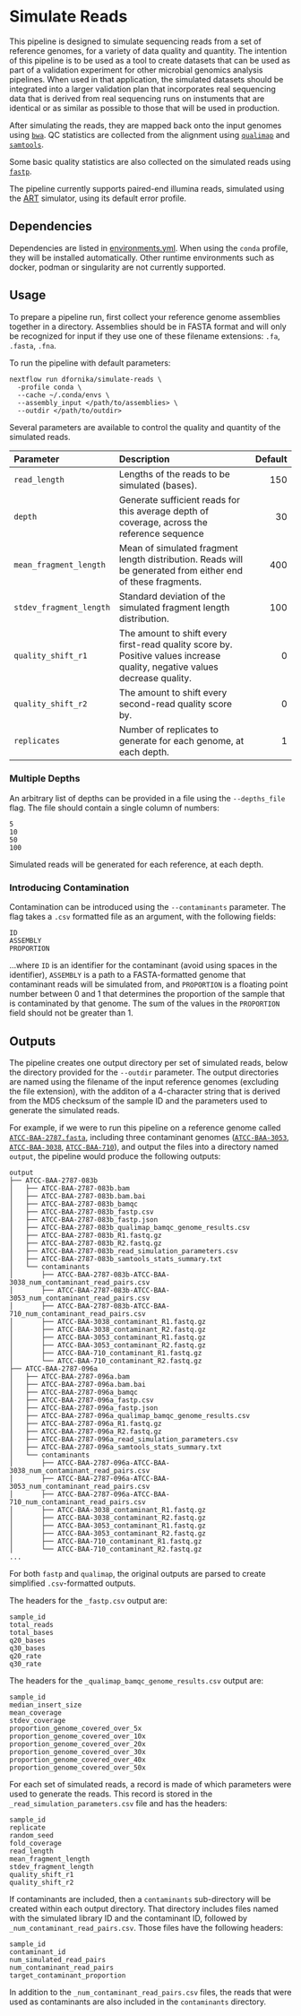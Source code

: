 # Simulate Reads
This pipeline is designed to simulate sequencing reads from a set of reference genomes, for a variety of data quality and quantity.
The intention of this pipeline is to be used as a tool to create datasets that can be used as part of a validation experiment for other
microbial genomics analysis pipelines. When used in that application, the simulated datasets should be integrated into a larger validation plan
that incorporates real sequencing data that is derived from real sequencing runs on instuments that are identical or as similar as possible to those
that will be used in production.

After simulating the reads, they are mapped back onto the input genomes using [`bwa`](https://github.com/lh3/bwa). QC statistics are collected
from the alignment using [`qualimap`](https://github.com/scchess/Qualimap) and [`samtools`](https://github.com/samtools/samtools).

Some basic quality statistics are also collected on the simulated reads using [`fastp`](https://github.com/OpenGene/fastp).

The pipeline currently supports paired-end illumina reads, simulated using the [ART](https://www.niehs.nih.gov/research/resources/software/biostatistics/art/index.cfm)
simulator, using its default error profile.

## Dependencies
Dependencies are listed in [environments.yml](environments/environment.yml). When using the `conda` profile, they will be installed automatically.
Other runtime environments such as docker, podman or singularity are not currently supported.

## Usage
To prepare a pipeline run, first collect your reference genome assemblies together in a directory. Assemblies should be in FASTA format and will
only be recognized for input if they use one of these filename extensions: `.fa`, `.fasta`, `.fna`.

To run the pipeline with default parameters:

```
nextflow run dfornika/simulate-reads \
  -profile conda \
  --cache ~/.conda/envs \
  --assembly_input </path/to/assemblies> \
  --outdir </path/to/outdir>
```

Several parameters are available to control the quality and quantity of the simulated reads.

| Parameter               | Description                                                                                                                | Default |
|:------------------------|:---------------------------------------------------------------------------------------------------------------------------|--------:|
| `read_length`           | Lengths of the reads to be simulated (bases).                                                                              | 150     |
| `depth`                 | Generate sufficient reads for this average depth of coverage, across the reference sequence                                | 30      |
| `mean_fragment_length`  | Mean of simulated fragment length distribution. Reads will be generated from either end of these fragments.                | 400     |
| `stdev_fragment_length` | Standard deviation of the simulated fragment length distribution.                                                          | 100     |
| `quality_shift_r1`      | The amount to shift every first-read quality score by. Positive values increase quality, negative values decrease quality. | 0       |
| `quality_shift_r2`      | The amount to shift every second-read quality score by.                                                                    | 0       |
| `replicates`            | Number of replicates to generate for each genome, at each depth.                                                           | 1       |

### Multiple Depths
An arbitrary list of depths can be provided in a file using the `--depths_file` flag. The file should contain a single column of numbers:

```
5
10
50
100
```

Simulated reads will be generated for each reference, at each depth.

### Introducing Contamination
Contamination can be introduced using the `--contaminants` parameter. The flag takes a `.csv` formatted file as an argument, with the following fields:

```
ID
ASSEMBLY
PROPORTION
```

...where `ID` is an identifier for the contaminant (avoid using spaces in the identifier), `ASSEMBLY` is a path to a FASTA-formatted genome that contaminant reads will be simulated from, and `PROPORTION` is a floating point number between 0 and 1 that determines the proportion of the sample that is contaminated by that genome. The sum of the values in the `PROPORTION` field should not be greater than 1.

## Outputs
The pipeline creates one output directory per set of simulated reads, below the directory provided for the `--outdir` parameter. The output directories are named
using the filename of the input reference genomes (excluding the file extension), with the additon of a 4-character string that is derived from the MD5 checksum of
the sample ID and the parameters used to generate the simulated reads.

For example, if we were to run this pipeline on a reference genome called [`ATCC-BAA-2787.fasta`](https://genomes.atcc.org/genomes/680bf0f0947a443c), including three contaminant genomes ([`ATCC-BAA-3053`](https://genomes.atcc.org/genomes/0c1563977c244589), [`ATCC-BAA-3038`](https://genomes.atcc.org/genomes/67f3a5f5558b4da1), [`ATCC-BAA-710`](https://genomes.atcc.org/genomes/100b594ab4114233)), and output the files  into a directory named `output`, the pipeline would produce the following outputs:

```
output
├── ATCC-BAA-2787-083b
│   ├── ATCC-BAA-2787-083b.bam
│   ├── ATCC-BAA-2787-083b.bam.bai
│   ├── ATCC-BAA-2787-083b_bamqc
│   ├── ATCC-BAA-2787-083b_fastp.csv
│   ├── ATCC-BAA-2787-083b_fastp.json
│   ├── ATCC-BAA-2787-083b_qualimap_bamqc_genome_results.csv
│   ├── ATCC-BAA-2787-083b_R1.fastq.gz
│   ├── ATCC-BAA-2787-083b_R2.fastq.gz
│   ├── ATCC-BAA-2787-083b_read_simulation_parameters.csv
│   ├── ATCC-BAA-2787-083b_samtools_stats_summary.txt
│   └── contaminants
│       ├── ATCC-BAA-2787-083b-ATCC-BAA-3038_num_contaminant_read_pairs.csv
│       ├── ATCC-BAA-2787-083b-ATCC-BAA-3053_num_contaminant_read_pairs.csv
│       ├── ATCC-BAA-2787-083b-ATCC-BAA-710_num_contaminant_read_pairs.csv
│       ├── ATCC-BAA-3038_contaminant_R1.fastq.gz
│       ├── ATCC-BAA-3038_contaminant_R2.fastq.gz
│       ├── ATCC-BAA-3053_contaminant_R1.fastq.gz
│       ├── ATCC-BAA-3053_contaminant_R2.fastq.gz
│       ├── ATCC-BAA-710_contaminant_R1.fastq.gz
│       └── ATCC-BAA-710_contaminant_R2.fastq.gz
├── ATCC-BAA-2787-096a
│   ├── ATCC-BAA-2787-096a.bam
│   ├── ATCC-BAA-2787-096a.bam.bai
│   ├── ATCC-BAA-2787-096a_bamqc
│   ├── ATCC-BAA-2787-096a_fastp.csv
│   ├── ATCC-BAA-2787-096a_fastp.json
│   ├── ATCC-BAA-2787-096a_qualimap_bamqc_genome_results.csv
│   ├── ATCC-BAA-2787-096a_R1.fastq.gz
│   ├── ATCC-BAA-2787-096a_R2.fastq.gz
│   ├── ATCC-BAA-2787-096a_read_simulation_parameters.csv
│   ├── ATCC-BAA-2787-096a_samtools_stats_summary.txt
│   └── contaminants
│       ├── ATCC-BAA-2787-096a-ATCC-BAA-3038_num_contaminant_read_pairs.csv
│       ├── ATCC-BAA-2787-096a-ATCC-BAA-3053_num_contaminant_read_pairs.csv
│       ├── ATCC-BAA-2787-096a-ATCC-BAA-710_num_contaminant_read_pairs.csv
│       ├── ATCC-BAA-3038_contaminant_R1.fastq.gz
│       ├── ATCC-BAA-3038_contaminant_R2.fastq.gz
│       ├── ATCC-BAA-3053_contaminant_R1.fastq.gz
│       ├── ATCC-BAA-3053_contaminant_R2.fastq.gz
│       ├── ATCC-BAA-710_contaminant_R1.fastq.gz
│       └── ATCC-BAA-710_contaminant_R2.fastq.gz
...
```

For both `fastp` and `qualimap`, the original outputs are parsed to create simplified `.csv`-formatted outputs.

The headers for the `_fastp.csv` output are:

```
sample_id
total_reads
total_bases
q20_bases
q30_bases
q20_rate
q30_rate
```

The headers for the `_qualimap_bamqc_genome_results.csv` output are:

```
sample_id
median_insert_size
mean_coverage
stdev_coverage
proportion_genome_covered_over_5x
proportion_genome_covered_over_10x
proportion_genome_covered_over_20x
proportion_genome_covered_over_30x
proportion_genome_covered_over_40x
proportion_genome_covered_over_50x
```

For each set of simulated reads, a record is made of which parameters were used to generate the reads. This record is stored in the `_read_simulation_parameters.csv` file and has
the headers:

```
sample_id
replicate
random_seed
fold_coverage
read_length
mean_fragment_length
stdev_fragment_length
quality_shift_r1
quality_shift_r2
```

If contaminants are included, then a `contaminants` sub-directory will be created within each output directory. That directory includes files named with the simulated library ID and the contaminant ID, followed by `_num_contaminant_read_pairs.csv`. Those files have the following headers:

```
sample_id
contaminant_id
num_simulated_read_pairs
num_contaminant_read_pairs
target_contaminant_proportion
```

In addition to the `_num_contaminant_read_pairs.csv` files, the reads that were used as contaminants are also included in the `contaminants` directory.
